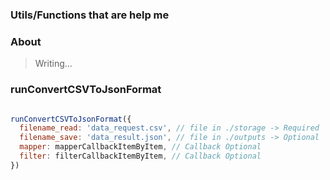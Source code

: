### Utils/Functions that are help me

### About
> Writing...

### runConvertCSVToJsonFormat
```js

runConvertCSVToJsonFormat({
  filename_read: 'data_request.csv', // file in ./storage -> Required
  filename_save: 'data_result.json', // file in ./outputs -> Optional
  mapper: mapperCallbackItemByItem, // Callback Optional
  filter: filterCallbackItemByItem, // Callback Optional
})
```